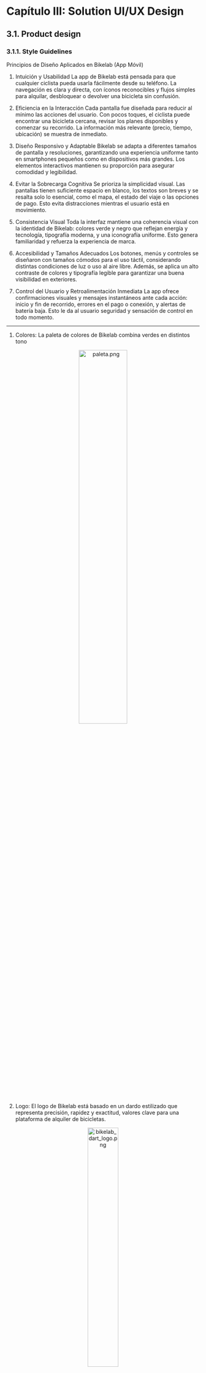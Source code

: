 # Capítulo III: Solution UI/UX Design 
## 3.1. Product design 
### 3.1.1. Style Guidelines 

Principios de Diseño Aplicados en Bikelab (App Móvil)

1. Intuición y Usabilidad
La app de Bikelab está pensada para que cualquier ciclista pueda usarla fácilmente desde su teléfono. La navegación es clara y directa, con íconos reconocibles y flujos simples para alquilar, desbloquear o devolver una bicicleta sin confusión.

2. Eficiencia en la Interacción
Cada pantalla fue diseñada para reducir al mínimo las acciones del usuario. Con pocos toques, el ciclista puede encontrar una bicicleta cercana, revisar los planes disponibles y comenzar su recorrido. La información más relevante (precio, tiempo, ubicación) se muestra de inmediato.

3. Diseño Responsivo y Adaptable
Bikelab se adapta a diferentes tamaños de pantalla y resoluciones, garantizando una experiencia uniforme tanto en smartphones pequeños como en dispositivos más grandes. Los elementos interactivos mantienen su proporción para asegurar comodidad y legibilidad.

4. Evitar la Sobrecarga Cognitiva
Se prioriza la simplicidad visual. Las pantallas tienen suficiente espacio en blanco, los textos son breves y se resalta solo lo esencial, como el mapa, el estado del viaje o las opciones de pago. Esto evita distracciones mientras el usuario está en movimiento.

5. Consistencia Visual
Toda la interfaz mantiene una coherencia visual con la identidad de Bikelab: colores verde y negro que reflejan energía y tecnología, tipografía moderna, y una iconografía uniforme. Esto genera familiaridad y refuerza la experiencia de marca.

6. Accesibilidad y Tamaños Adecuados
Los botones, menús y controles se diseñaron con tamaños cómodos para el uso táctil, considerando distintas condiciones de luz o uso al aire libre. Además, se aplica un alto contraste de colores y tipografía legible para garantizar una buena visibilidad en exteriores.

7. Control del Usuario y Retroalimentación Inmediata
La app ofrece confirmaciones visuales y mensajes instantáneos ante cada acción: inicio y fin de recorrido, errores en el pago o conexión, y alertas de batería baja. Esto le da al usuario seguridad y sensación de control en todo momento.

---


1. Colores: La paleta de colores de Bikelab combina verdes en distintos tono

<div align="center"> <img src="/assets/images/paleta.png" alt="paleta.png" width="50%"> </div>

  
2. Logo: El logo de Bikelab está basado en un dardo estilizado que representa precisión, rapidez y exactitud, valores clave para una plataforma de alquiler de bicicletas.

<div align="center"> <img src="/assets/images/bikelab_dart_logo.png" alt="bikelab_dart_logo.png" width="40%"> </div>

- Color principal del dardo: Naranja (#FFA500) → destaca la acción y decisión de alquilar.

- Color secundario del dardo: Verde neón (#8EAB6D) → transmite frescura, energía y dinamismo.

- Tipografía junto al logo: Archivo Narrow, para el nombre “Bikelab”, usando variaciones bold y semibold según la jerarquía.
  

3. Color de fondo:

- Fondo principal: Verde pastel (#ADC197) → sensación amigable y cercana.
- Secciones contrastantes: Negro oscuro (#2F2C2C) y blanco (#FFFFFF) para limpieza visual y legibilidad.
- Detalles decorativos: Verde oscuro (#3B5226) para líneas o divisores, aportando profundidad y equilibrio.



4. Colores del texto:

- Títulos principales: Verde oscuro (#3B5226) sobre fondos claros.
- Subtítulos: Blanco (#FFFFFF) sobre fondos oscuros.
- Texto de formularios y placeholders: Gris (#B0B0B0).

  
5. Tipografía

- Archivo Narrow: Principal para títulos y encabezados (variaciones: bold, semibold, regular).

- System Font (fallback): Para textos secundarios y párrafos, ideal para legibilidad en la app móvil.

Títulos y botones → Archivo Narrow Bold
Subtítulos → Archivo Narrow Semibold
Texto descriptivo y formularios → System Regular

<div align="center"> <img src="/assets/images/tipografia.png" alt="tipografia.png" width="50%"> </div>

  
6. Botones:

- Botón principal (acción): Fondo verde neón (#8BD53F), texto blanco, bordes redondeados 40%, sombra ligera. Ideal para “Alquilar ahora”.

- Botón secundario (enlaces o menos prioritarios): Fondo negro con texto verde(#8EAB6D) o blanco según contraste, bordes redondeados del mismo bolor.

<div align="center"> <img src="/assets/images/bikelab_buttons.png" alt="bikelab_buttons.png" width="50%"> </div>
  
7. Cabera:

Menú hamburguesa:
-  Ubicado en la esquina izquierda.
-  Permite acceder a navegación secundaria: planes, historial de alquileres, soporte.

Logo y título:
- Centrado horizontalmente.
- Dardo estilizado en naranja (#FFA500) y verde neón (#8EAB6D).
- Título “Bikelab”: Tipografía Archivo Narrow, color verde neón (#8EAB6D), destacando sobre el fondo.
- Transmite precisión, dinamismo y tecnología.

Perfil de usuario:
- Ubicado en la esquina derecha.
- Icono circular con avatar o inicial del usuario.
- Acceso rápido a "mi perfil".

Fondo de la cabecera:
- Negro oscuro (#2F2C2C) para resaltar los elementos activos.

<div align="center"> <img src="/assets/images/cabecera.png" alt="cabecera.png" width="50%"> </div>


8. Iconografía:
Se usaron iconos claros, minimalistas y funcionales para guiar al usuario:

<div align="center"> <img src="/assets/images/iconos.png" alt="iconos.png" width="50%"> </div>

  
### 3.1.1.1. General Style Guidelines
Para garantizar una experiencia fluida y agradable en cualquier dispositivo móvil, la aplicación de Bikelab se desarrollará con un diseño completamente responsivo y adaptable. Esto permitirá que todos los elementos —desde los mapas hasta los botones de acción— se visualicen correctamente en diferentes tamaños de pantalla, manteniendo siempre el orden, la legibilidad y la facilidad de uso.

La interfaz seguirá un patrón visual en forma de Z, lo que facilita la lectura natural del usuario y dirige su atención hacia los puntos clave de la app. Este recorrido inicia en la parte superior izquierda, donde se ubica el logotipo de Bikelab, reforzando así la identidad de la marca desde el primer momento de interacción.

Se utilizará una paleta de colores moderna y enérgica, dominada por tonos verdes y negros que evocan movilidad, sostenibilidad y tecnología. A esto se sumarán elementos visuales limpios, iconografía intuitiva, espacios bien equilibrados y transiciones suaves, que mejoran la comprensión del contenido y ofrecen una experiencia de navegación clara, dinámica y sin distracciones.

<div align="center">
  <img src="/assets/images/img2.png" alt="img2.png" width=50%>

<div align="left">

## 3.1.2. Information Architecture

### 3.1.2.1. Organization Systems
En BIKELAB, la información se organiza según el tipo de usuario: Ciclista o Arrendador. Se prioriza la usabilidad y el flujo lógico de acciones para cada segmento.

#### Segmento 1: Ciclista
- **Jerárquica:**  
  - Listado de planes: Diario, Mensual, etc.  
  - Detalles de cada plan: precio, duración, beneficios.  
  - Historial de alquileres: orden cronológico por fecha.  

- **Secuencial:**  
  1. Registro / Inicio de sesión.  
  2. Selección del tipo de usuario → Ciclista.  
  3. Selección de plan de alquiler.  
  4. Método de pago.  
  5. Alquiler activo → seguimiento del vehículo.  
  6. Devolución del vehículo.  
  7. Calificación y comentarios sobre la experiencia.  

- **Matricial:**  
  - Historial de alquileres con métricas: duración total, distancia recorrida, CO₂ ahorrado.  
  - Comparación de planes disponibles por costo y beneficios.  

#### Segmento 2: Arrendador
- **Jerárquica:**  
  - Listado de vehículos registrados.  
  - Alquileres activos y finalizados.  
  - Métodos de cobro y configuración de perfil.  

- **Secuencial:**  
  1. Registro / Inicio de sesión → tipo de usuario: Arrendador.  
  2. Agregar nuevo vehículo.  
  3. Monitoreo de alquileres activos.  
  4. Historial de alquileres y métricas de ingresos.  
  5. Gestión de métodos de cobro.  

- **Matricial:**  
  - Comparación de ingresos por vehículo o por período.  
  - Visualización rápida del estado de cada bicicleta o scooter: disponible, alquilado o mantenimiento.
    

### 3.1.2.2. Labelling Systems
El sistema de etiquetado de BIKELAB se diseña para que los usuarios encuentren información de forma clara y rápida.

#### Para la App - Ciclistas
- **Inicio:** Bienvenida y selección de tipo de usuario.  
- **Planes:** Información de planes de uso y precios.  
- **Mis Alquileres:** Historial de alquileres y métricas del viaje.  
- **Método de Pago:** Configuración de forma de pago.  
- **Perfil:** Datos personales y permisos de ubicación.  
- **Notificaciones:** Estado de reservas y devoluciones.  

#### Para la App - Arrendadores
- **Perfil:** Información del arrendador y contacto.  
- **Mis Vehículos:** Lista de vehículos registrados.  
- **Agregar Vehículo:** Registro de nuevos vehículos con precios y ubicación.  
- **Alquileres Activos:** Seguimiento de alquileres en curso.  
- **Historial de Alquileres:** Registro de alquileres pasados y métricas.  
- **Ingresos:** Ganancias acumuladas.  
- **Métodos de Cobro:** Configuración de cómo recibir pagos.  
- **Notificaciones:** Alertas de alquileres y devoluciones.  


### 3.1.2.3. SEO Tags and Meta Tags
Aunque BIKELAB es principalmente una app, la landing page web utiliza meta tags para mejorar su visibilidad:

- **Title:** BIKELAB - Alquila bicicletas y scooters fácilmente  
- **Description:** Plataforma de movilidad para estudiantes y arrendadores. Alquila bicicletas y scooters de forma rápida y segura.  
- **Keywords:** bicicletas, scooters, alquiler, movilidad urbana, estudiantes, transporte sostenible.  
- **Authors:** Equipo BIKELAB  


### 3.1.2.4. Searching Systems
Se implementan sistemas de búsqueda eficientes según el tipo de usuario:

#### Ciclistas
- Buscador de planes o estaciones cercanas.  
- Filtro por tipo de vehículo, ubicación o disponibilidad.  
- Historial de alquileres: búsqueda por fecha, vehículo o ruta.

#### Arrendadores
- Buscador de vehículos registrados.  
- Filtrado de alquileres activos por usuario, fecha o vehículo.  
- Historial de alquileres: búsqueda por fecha, plan o ingreso generado.


### 3.1.2.5. Navigation Systems
Los sistemas de navegación de BIKELAB permiten desplazarse rápida y fácilmente por la app:

#### Ciclistas
- Barra inferior o menú principal: Inicio, Planes, Mis Alquileres, Perfil, Notificaciones.  
- Acceso rápido a detalles del vehículo y opciones de pago.

#### Arrendadores
- Menú lateral o superior: Perfil, Mis Vehículos, Agregar Vehículo, Alquileres Activos, Historial, Ingresos, Métodos de Cobro, Notificaciones.  
- Posibilidad de filtrar listas y acceder directamente a detalles de vehículos o alquileres.


## 3.1.3. Landing Page UI Design 
### 3.1.3.1. Landing Page Wireframe 
Enlace al Figma: [https://www.figma.com/design/1ocJneCEXxx2KhRRFpnmIa/Landing-Page---App-Movil?node-id=0-1&t=9TnkBaXYcU0P3wkw-1](https://www.figma.com/design/1ocJneCEXxx2KhRRFpnmIa/Landing-Page---App-Movil?node-id=0-1&t=9TnkBaXYcU0P3wkw-1)

<img src="/assets/images/landingpage/wireframes/lanwireframe1.PNG" alt="Landing Wireframe 1" width=auto> 
<img src="/assets/images/landingpage/wireframes/lanwireframe2.PNG" alt="Landing Wireframe 2" width=auto> 
<img src="/assets/images/landingpage/wireframes/lanwireframe3.PNG" alt="Landing Wireframe 3" width=auto> 
<img src="/assets/images/landingpage/wireframes/lanwireframe4.PNG" alt="Landing Wireframe 4" width=auto> 

### 3.1.3.2. Landing Page Mock-up 
Enlace al Figma: [https://www.figma.com/design/1ocJneCEXxx2KhRRFpnmIa/Landing-Page---App-Movil?node-id=0-1&t=9TnkBaXYcU0P3wkw-1](https://www.figma.com/design/1ocJneCEXxx2KhRRFpnmIa/Landing-Page---App-Movil?node-id=0-1&t=9TnkBaXYcU0P3wkw-1)

<img src="/assets/images/landingpage/mockups/lanmockup1.PNG" alt="Landing Mock-Ups 1" width=auto> 
<img src="/assets/images/landingpage/mockups/lanmockup2.PNG" alt="Landing Mock-Ups 2" width=auto> 
<img src="/assets/images/landingpage/mockups/lanmockup3.PNG" alt="Landing Mock-Ups 3" width=auto> 
<img src="/assets/images/landingpage/mockups/lanmockup4.PNG" alt="Landing Mock-Ups 4" width=auto> 

## 3.1.4. Mobile Applications UX/UI Design

### 3.1.4.1. Mobile Applications Wireframes 

#### SEGMENTO 1: Ciclista
Pantalla de registro del ciclista con campos de correo, contraseña, universidad y teléfono.

<img src="/assets/images/registro.png" alt=".." width=auto> 

Perfil del ciclista con menú lateral (sidebar), opción de seleccionar vehículo y elegir arrendador.

<img src="/assets/images/modelo.png" alt="..." width=auto> 

Pantalla de rutas sugeridas con distancias, tiempo estimado y opciones según seguridad o tráfico.

<img src="/assets/images/rutas.png" alt="..." width=auto> 

Historial de alquileres activos y pasados con fechas, duración y plan usado.

<img src="/assets/images/alquileres.png" alt="..." width=auto> 

Proceso de devolución mostrando escaneo de QR, ubicación y confirmación de pago.

<img src="/assets/images/devolucion.png" alt="..." width=auto> 

Pantalla de soporte y notificaciones para reportar problemas o enviar mensajes.

<img src="/assets/images/suport.png" alt="..." width=auto> 


#### SEGMENTO 2: Arrentario

Pantalla de registro e inicio de sesión del arrendador, con campos de datos, selección de rol y mensaje de éxito al completar el registro.

<img src="/assets/images/registro_seg2.png" alt="..." width=auto> 


Sidebar con menú lateral, perfil editable del arrendador y botón para agregar un nuevo vehículo.

<img src="/assets/images/miperfil.png" alt="..." width=auto> 


Lista de vehículos registrados mostrando foto, modelo, tipo, estado y opciones de editar/eliminar.

<img src="/assets/images/misvehiculos.png" alt="..." width=auto> 


Pantalla de calificaciones y reseñas de los vehículos, mostrando promedio de estrellas y comentarios de usuarios. Además, de la pantalla de notificaciones.


<img src="/assets/images/calificacion.png" alt="..." width=auto> 


Pantalla de ingresos con monto total, además de opciones para retirar ganancias o ver métodos de cobro.

<img src="/assets/images/ingresos.png" alt="..." width=auto> 



### 3.1.4.2. Mobile Applications Wireflow Diagrams 
Los wireflows representan la estructura y flujo de navegación de la app móvil BIKELAB, mostrando cómo los usuarios ciclistas y arrendadores interactúan con cada pantalla de forma secuencial.

### Ciclista
| Pantalla / Paso               | Descripción                                                                                            | Imagen                                                                                  |
| ----------------------------- | ------------------------------------------------------------------------------------------------------ | --------------------------------------------------------------------------------------- |
| Registro / Inicio de sesión   | El estudiante o turista puede registrarse (US01, US03) o iniciar sesión (US04) y recibir confirmación. | `<img src="/assets/images/registro.png" alt="Registro" width=auto>`                     |
| Perfil y selección de usuario | Acceso a perfil editable (US06), selección de vehículo y arrendador.                                   | `<img src="/assets/images/modelo.png" alt="Perfil y selección de vehículo" width=auto>` |
| Elección de vehículo          | Visualización de vehículos disponibles, detalles, tarifas y arrendador (US13, US14, US15).             | `<img src="/assets/images/misvehiculos.png" alt="Elección de vehículo" width=auto>`     |
| Rutas y planificación         | Consulta de rutas sugeridas, distancia, tiempo estimado y ahorro de CO₂.                               | `<img src="/assets/images/rutas.png" alt="Rutas" width=auto>`                           |
| Alquiler y devoluciones       | Registro de alquiler (US16, US18), pago (US21, US20) y devolución mediante QR o puntos autorizados.    | `<img src="/assets/images/devolucion.png" alt="Alquiler y devoluciones" width=auto>`    |
| Soporte y notificaciones      | Sección de soporte (US30) y alertas sobre el estado de alquileres, pagos y reservas (US29).            | `<img src="/assets/images/suport.png" alt="Soporte y                                    |




### Arrendador 

| Pantalla / Paso               | Descripción                                                                                          | Imagen                                                                                  |
| ----------------------------- | ---------------------------------------------------------------------------------------------------- | --------------------------------------------------------------------------------------- |
| Registro / Inicio de sesión   | El arrendador se registra en la app (US02) y recibe notificación de confirmación.                    | `<img src="/assets/images/registro_seg2.png" alt="Registro Arrendador" width=auto>`     |
| Perfil y gestión de vehículos | Edición de perfil (US06) y agregar vehículos (US08).                                                 | `<img src="/assets/images/miperfil.png" alt="Perfil Arrendador" width=auto>`            |
| Mis Vehículos                 | Listado de vehículos registrados; opción de editar (US09) o eliminar (US11).                         | `<img src="/assets/images/misvehiculos.png" alt="Mis Vehículos" width=auto>`            |
| Calificaciones y reseñas      | Visualización de opiniones de usuarios sobre los vehículos (US27, US28).                             | `<img src="/assets/images/calificacion.png" alt="Calificaciones y reseñas" width=auto>` |
| Ingresos                      | Visualización de ganancias generadas, ingresos por día/semana/mes y opción de retirar fondos (US25). | `<img src="/assets/images/ingresos.png" alt="Ingresos" width=auto>`                     |


### 3.1.4.3. Mobile Applications Mock-ups 

### Ciclista

<img src="/assets/images/mok1_s1.png" alt="..." width=auto> 

<img src="/assets/images/mok2_s1.png" alt="..." width=auto> 

<img src="/assets/images/mok3_s1.png" alt="..." width=auto> 

<img src="/assets/images/mok4_s1.png" alt="..." width=auto> 

<img src="/assets/images/mok5_s1.png" alt="..." width=auto> 

<img src="/assets/images/mok6_s1.png" alt="..." width=auto> 


### Arrendador

<img src="/assets/images/mok1.png" alt="..." width=auto> 

<img src="/assets/images/mok2.png" alt="..." width=auto> 

<img src="/assets/images/mok3.png" alt="..." width=auto> 

<img src="/assets/images/mok4.png" alt="..." width=auto> 

<img src="/assets/images/mok5.png" alt="..." width=auto> 

<img src="/assets/images/mok6.png" alt="..." width=auto> 


### 3.1.4.4. Mobile Applications User Flow Diagrams 

### Ciclista

| User Persona         | User Goal                                   | Pantalla / Paso                                                      | Imagen                                                                             |
| -------------------- | ------------------------------------------- | -------------------------------------------------------------------- | ---------------------------------------------------------------------------------- |
| Estudiante o Turista | Registrarse en la app y acceder a su cuenta | Registro de usuario (US01, US03)                                     | `<img src="/assets/images/registro.png" alt="Registro" width=auto>`                |
| Estudiante o Turista | Iniciar sesión para acceder a su panel      | Inicio de sesión (US04)                                              | `<img src="/assets/images/registro.png" alt="Inicio de sesión" width=auto>`        |
| Estudiante o Turista | Editar perfil y mantener datos actualizados | Perfil editable (US06)                                               | `<img src="/assets/images/modelo.png" alt="Perfil editable" width=auto>`           |
| Estudiante o Turista | Buscar y filtrar vehículos cercanos         | Elección de vehículo, filtros por tipo y cercanía (US13, US14, US15) | `<img src="/assets/images/misvehiculos.png" alt="Buscar vehículos" width=auto>`    |
| Estudiante o Turista | Realizar y confirmar reservas               | Reserva de vehículo (US16, US18)                                     | `<img src="/assets/images/misvehiculos.png" alt="Reserva de vehículo" width=auto>` |
| Estudiante o Turista | Pagar alquiler y recibir confirmación       | Pago y confirmación (US20, US21, US22)                               | `<img src="/assets/images/devolucion.png" alt="Pago y confirmación" width=auto>`   |
| Estudiante o Turista | Finalizar alquiler                          | Finalización del alquiler (US19)                                     | `<img src="/assets/images/devolucion.png" alt="Finalizar alquiler" width=auto>`    |
| Estudiante o Turista | Recibir notificaciones y soporte            | Notificaciones y soporte (US29, US30)                                | `<img src="/assets/images/suport.png" alt="Notificaciones y soporte" width=auto>`  |

### Arrendador

| User Persona | User Goal                                     | Pantalla / Paso                                                                                    | Imagen                                                                                  |
| ------------ | --------------------------------------------- | -------------------------------------------------------------------------------------------------- | --------------------------------------------------------------------------------------- |
| Arrendador   | Registrarse para publicar vehículos           | Registro de arrendador (US02)                                                                      | `<img src="/assets/images/registro_seg2.png" alt="Registro Arrendador" width=auto>`     |
| Arrendador   | Editar perfil                                 | Perfil editable (US06)                                                                             | `<img src="/assets/images/miperfil.png" alt="Perfil Arrendador" width=auto>`            |
| Arrendador   | Gestionar vehículos publicados                | Mis Vehículos: agregar, editar, marcar disponible/no disponible, eliminar (US08, US09, US10, US11) | `<img src="/assets/images/misvehiculos.png" alt="Gestión de Vehículos" width=auto>`     |
| Arrendador   | Consultar historial de alquileres             | Historial de alquileres (US12)                                                                     | `<img src="/assets/images/misvehiculos.png" alt="Historial de alquileres" width=auto>`  |
| Arrendador   | Recibir ingresos automáticos y revisarlos     | Ingresos (US25)                                                                                    | `<img src="/assets/images/ingresos.png" alt="Ingresos" width=auto>`                     |
| Arrendador   | Ver calificaciones y reseñas de sus vehículos | Calificaciones y reseñas (US27, US28)                                                              | `<img src="/assets/images/calificacion.png" alt="Calificaciones y reseñas" width=auto>` |


###  3.1.4.5. Mobile Applications Prototyping 

<img src="/assets/images/prototype.png" alt="..." width=auto> 

Link del prototipo realizado en figma: 
[https://www.figma.com/design/KTUEfi4W93Am8ExCLzuMU5/Prototype-SmartHire?node-id=0-1&t=lRdRK43RVlGPsXF8-1](https://www.figma.com/design/SC6RkHiZJlWAASax41hHuC/Untitled?node-id=24-6075&t=gfk3a67aD6C4hHYN-1)
